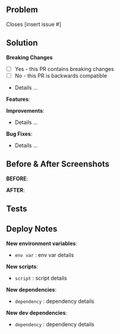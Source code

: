 ## Problem
<!-- What problem are you trying to solve? What issue does this close? -->

Closes [insert issue #]

## Solution
<!-- How did you solve the problem? -->

**Breaking Changes** 
<!-- Does this PR contain any backward incompatible changes? If so, what are they and should there be special considerations for release? -->
- [ ] Yes - this PR contains breaking changes
- [ ] No - this PR is backwards compatible  
- Details ...

**Features**:

**Improvements**:

- Details ...

**Bug Fixes**:

- Details ...

## Before & After Screenshots

**BEFORE**:
<!-- [insert screenshot here] -->

**AFTER**:
<!-- [insert screenshot here] -->

## Tests
<!-- What tests should be run to confirm functionality? -->

## Deploy Notes
<!-- Notes regarding deployment of the contained body of work.  -->
<!-- These should note any new dependencies, new scripts, etc. -->

**New environment variables**:

- `env var` : env var details

**New scripts**:

- `script` : script details

**New dependencies**:

- `dependency` : dependency details

**New dev dependencies**:

- `dependency` : dependency details
